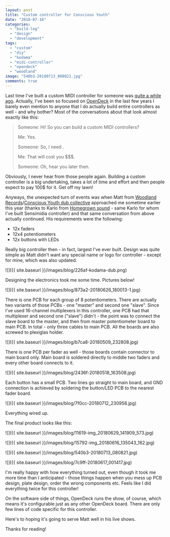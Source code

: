 ```yaml
---
layout: post
title: "Custom controller for Conscious Youth"
date: "2018-07-16"
categories: 
  - "build-log"
  - "design"
  - "development"
tags: 
  - "custom"
  - "diy"
  - "kodama"
  - "midi-controller"
  - "opendeck"
  - "woodland"
image: "540b3-20180713_080821.jpg"
comments: true
---
```


Last time I've built a custom MIDI controller for someone was [quite a while ago](https://shanteacontrols.com/2014/09/06/sensimidia-midi-controller/). Actually, I've been so focused on [OpenDeck](https://github.com/shanteacontrols/OpenDeck) in the last few years I barely even mention to anyone that I do actually build entire controllers as well - and why bother? Most of the conversations about that look almost exactly like this:

> Someone: Hi! So you can build a custom MIDI controllers?
> 
> Me: Yes.
> 
> Someone: So, I need <insert big list of requirements>.
> 
> Me: That will cost you $$$.
> 
> Someone: Oh, hear you later then.

Obviously, I never hear from those people again. Building a custom controller is a big undertaking, takes a lot of time and effort and then people expect to pay 100$ for it. Get off my lawn!

Anyways, the unexpected turn of events was when Matt from [Woodland Records](https://woodlandrecordsdub.bandcamp.com/)/[Conscious Youth dub collective](https://consciousyouth.bandcamp.com/) approached me sometime earlier this year (thanks to Karlo from [Homegrown sound](https://soundcloud.com/homegrown_sound) - same Karlo for whom I've built Sensimidia controller) and that same conversation from above actually continued. His requirements were the following:

- 12x faders
- 12x4 potentiometers
- 12x buttons with LEDs

Really big controller then - in fact, largest I've ever built. Design was quite simple as Matt didn't want any special name or logo for controller - except for mine, which was also updated.

![]({{ site.baseurl }}/images/blog/226af-kodama-dub.png)

Designing the electronics took me some time. Pictures below!

![]({{ site.baseurl }}/images/blog/873a2-20180626_180013-1.jpg)

There is one PCB for each group of 8 potentiometers. There are actually two variants of those PCBs - one "master" and second one "slave". Since I've used 16-channel multiplexers in this controller, one PCB had that multiplexer and second one ("slave") didn't - the point was to connect the slave board to the master, and then from master potentiometer board to main PCB. In total - only three cables to main PCB. All the boards are also screwed to plexiglas holder.

![]({{ site.baseurl }}/images/blog/b7ca8-20180509_232808.jpg)

There is one PCB per fader as well - those boards contain connector to main board only. Main board is soldered directly to middle two faders and every other board connects to it.

![]({{ site.baseurl }}/images/blog/2436f-20180518_163508.jpg)

Each button has a small PCB. Two lines go straight to main board, and GND connection is achieved by soldering the button/LED PCB to the nearest fader board.

![]({{ site.baseurl }}/images/blog/7f0cc-20180712_230958.jpg)

Everything wired up.

The final product looks like this:

![]({{ site.baseurl }}/images/blog/11619-img_20180629_141909_573.jpg)

![]({{ site.baseurl }}/images/blog/15792-img_20180616_135043_162.jpg)

![]({{ site.baseurl }}/images/blog/540b3-20180713_080821.jpg)

![]({{ site.baseurl }}/images/blog/7c9ff-20180617_001417.jpg)

I'm really happy with how everything turned out, even though it took me more time than I anticipated - those things happen when you mess up PCB design, plate design, order the wrong components etc. Feels like I did everything twice for this controller!

On the software side of things, OpenDeck runs the show, of course, which means it's configurable just as any other OpenDeck board. There are only few lines of code specific for this controller.

Here's to hoping it's going to serve Matt well in his live shows.

Thanks for reading!
